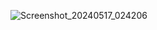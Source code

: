 
![Screenshot_20240517_024206](https://github.com/medhaa09/iitkmailclient/assets/152870486/14627849-50e6-4fc2-9ea6-849975be7f9e)
